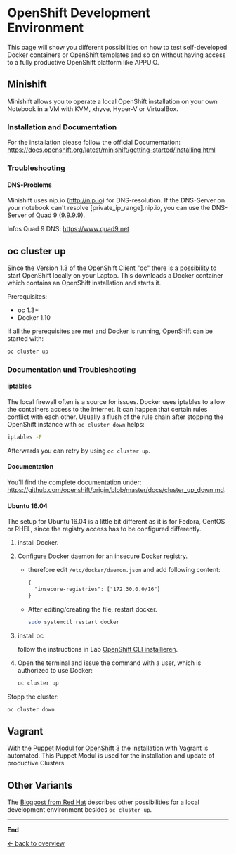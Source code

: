 # OpenShift Development Environment

This page will show you different possibilities on how to test self-developed Docker containers or OpenShift templates and so on without having access to a fully productive OpenShift platform like APPUiO.

## Minishift

Minishift allows you to operate a local OpenShift installation on your own Notebook in a VM with KVM, xhyve, Hyper-V or VirtualBox.

### Installation and Documentation

For the installation please follow the official Documentation: https://docs.openshift.org/latest/minishift/getting-started/installing.html

### Troubleshooting

#### DNS-Problems

Minishift uses nip.io (http://nip.io) for DNS-resolution. If the DNS-Server on your notebook can't resolve [private_ip_range].nip.io, you can use the DNS-Server of Quad 9 (9.9.9.9).

Infos Quad 9 DNS: https://www.quad9.net


## oc cluster up

Since the Version 1.3 of the OpenShift Client "oc" there is a possibility to start OpenShift locally on your Laptop. This downloads a Docker container which contains an OpenShift installation and starts it.

Prerequisites:
* oc 1.3+
* Docker 1.10

If all the prerequisites are met and Docker is running, OpenShift can be started with:

```bash
oc cluster up
```

### Documentation und Troubleshooting

#### iptables
The local firewall often is a source for issues. Docker uses iptables to allow the containers access to the internet. It can happen that certain rules conflict with each other. Usually a flush of the rule chain after stopping the OpenShift instance with `oc cluster down` helps:

```bash
iptables -F
```

Afterwards you can retry by using `oc cluster up`.

#### Documentation

You'll find the complete documentation under: https://github.com/openshift/origin/blob/master/docs/cluster_up_down.md.

#### Ubuntu 16.04

The setup for Ubuntu 16.04 is a little bit different as it is for Fedora, CentOS or RHEL, since the registry access has to be configured differently.

1. install Docker.
2. Configure Docker daemon for an insecure Docker registry.
   - therefore edit `/etc/docker/daemon.json` and add following content:
     ```txt
     {
       "insecure-registries": ["172.30.0.0/16"]
     }
     ```

   - After editing/creating the file, restart docker.
     ```bash
     sudo systemctl restart docker
     ```

3. install oc

   follow the instructions in Lab [OpenShift CLI installieren](labs/02_cli.md).

4. Open the terminal and issue the command with a user, which is authorized to use Docker:
   ```bash
   oc cluster up
   ```

Stopp the cluster:

```bash
oc cluster down
```

## Vagrant

With the [Puppet Modul for OpenShift 3](https://github.com/puzzle/puppet-openshift3/tree/dev) the installation with Vagrant is automated. This Puppet Modul is used for the installation and update of productive Clusters.

## Other Variants

The [Blogpost from Red Hat](https://developers.redhat.com/blog/2016/10/11/four-creative-ways-to-create-an-openshiftkubernetes-dev-environment/) describes other possibilities for a local development environment besides `oc cluster up`.

---

**End**

[← back to overview](../README.md)
